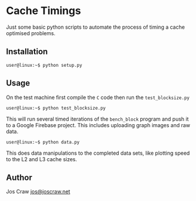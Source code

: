 # Cache Timings

Just some basic python scripts to automate the process of timing a cache optimised
problems.

## Installation
```console
user@linux:~$ python setup.py
```

## Usage
On the test machine first compile the `C` code then run the `test_blocksize.py`

```console
user@linux:~$ python test_blocksize.py
```

This will run several timed iterations of the `bench_block` program and push it to a Google
Firebase project. This includes uploading graph images and raw data.

```console
user@linux:~$ python data.py
```
This does data manipulations to the completed data sets, like plotting speed to the L2 and L3
cache sizes.

## Author
Jos Craw <jos@joscraw.net>
